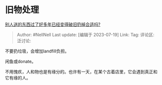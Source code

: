 # 旧物处理
[别人送的东西过了好多年已经变得破旧扔掉合适吗?](https://www.zhihu.com/question/576992291/answer/3124873052)

> Author: #NellNell
> Last update: [编辑于 2023-07-19]
> Link:
> Tag:
> 评论区:
> 泛讨论:

不要扔垃圾，会增加landfill负担。

闲鱼或donate。

不用愧疚，人和物也是有缘分的。也许有一天，在某个古着店里，它会遇到真正和它有缘的人。